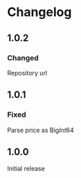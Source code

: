 # Changelog

## 1.0.2

### Changed

Repository url

## 1.0.1

### Fixed

Parse price as Big*Int*64

## 1.0.0

Initial release
